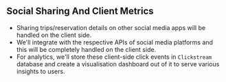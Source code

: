 ## Social Sharing And Client Metrics

- Sharing trips/reservation details on other social media apps will be handled on the client side.
- We'll integrate with the respective APIs of social media platforms and this will be completely handled on the client side.
- For analytics, we'll store these client-side click events in `Clickstream` database and create a visualisation dashboard out of it to serve various insights to users.
